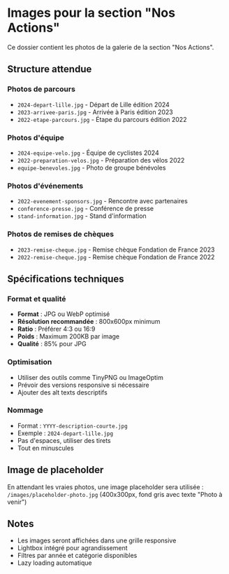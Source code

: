 # Images pour la section "Nos Actions"

Ce dossier contient les photos de la galerie de la section "Nos Actions".

## Structure attendue

### Photos de parcours
- `2024-depart-lille.jpg` - Départ de Lille édition 2024
- `2023-arrivee-paris.jpg` - Arrivée à Paris édition 2023
- `2022-etape-parcours.jpg` - Étape du parcours édition 2022

### Photos d'équipe
- `2024-equipe-velo.jpg` - Équipe de cyclistes 2024
- `2022-preparation-velos.jpg` - Préparation des vélos 2022
- `equipe-benevoles.jpg` - Photo de groupe bénévoles

### Photos d'événements
- `2022-evenement-sponsors.jpg` - Rencontre avec partenaires
- `conference-presse.jpg` - Conférence de presse
- `stand-information.jpg` - Stand d'information

### Photos de remises de chèques
- `2023-remise-cheque.jpg` - Remise chèque Fondation de France 2023
- `2022-remise-cheque.jpg` - Remise chèque Fondation de France 2022

## Spécifications techniques

### Format et qualité
- **Format** : JPG ou WebP optimisé
- **Résolution recommandée** : 800x600px minimum
- **Ratio** : Préférer 4:3 ou 16:9
- **Poids** : Maximum 200KB par image
- **Qualité** : 85% pour JPG

### Optimisation
- Utiliser des outils comme TinyPNG ou ImageOptim
- Prévoir des versions responsive si nécessaire
- Ajouter des alt texts descriptifs

### Nommage
- Format : `YYYY-description-courte.jpg`
- Exemple : `2024-depart-lille.jpg`
- Pas d'espaces, utiliser des tirets
- Tout en minuscules

## Image de placeholder
En attendant les vraies photos, une image placeholder sera utilisée :
`/images/placeholder-photo.jpg` (400x300px, fond gris avec texte "Photo à venir")

## Notes
- Les images seront affichées dans une grille responsive
- Lightbox intégré pour agrandissement
- Filtres par année et catégorie disponibles
- Lazy loading automatique

